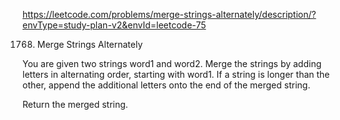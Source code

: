 https://leetcode.com/problems/merge-strings-alternately/description/?envType=study-plan-v2&envId=leetcode-75

1768. Merge Strings Alternately

You are given two strings word1 and word2. Merge the strings by adding letters in alternating order, starting with word1. If a string is longer than the other, append the additional letters onto the end of the merged string.

Return the merged string.
